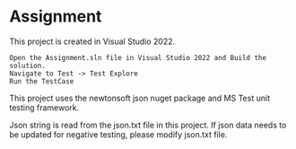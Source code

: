 # Assignment
This project is created in Visual Studio 2022.

    Open the Assignment.sln file in Visual Studio 2022 and Build the solution.
    Navigate to Test -> Test Explore
    Run the TestCase
    
This project uses the newtonsoft json nuget package and MS Test unit testing framework.

Json string is read from the json.txt file in this project. 
If json data needs to be updated for negative testing, please modify json.txt file.
